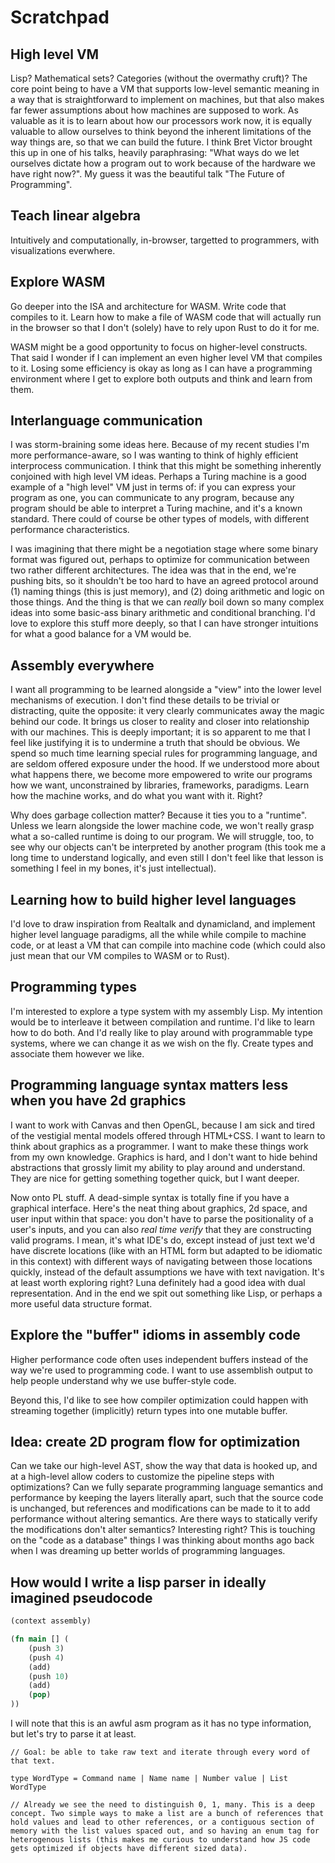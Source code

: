 # Scratchpad

## High level VM
Lisp? Mathematical sets? Categories (without the overmathy cruft)? The core point being to have a VM that supports low-level semantic meaning in a way that is straightforward to implement on machines, but that also makes far fewer assumptions about how machines are supposed to work. As valuable as it is to learn about how our processors work now, it is equally valuable to allow ourselves to think beyond the inherent limitations of the way things are, so that we can build the future. I think Bret Victor brought this up in one of his talks, heavily paraphrasing: "What ways do we let ourselves dictate how a program out to work because of the hardware we have right now?". My guess it was the beautiful talk "The Future of Programming".

## Teach linear algebra
Intuitively and computationally, in-browser, targetted to programmers, with visualizations everwhere.

## Explore WASM
Go deeper into the ISA and architecture for WASM. Write code that compiles to it. Learn how to make a file of WASM code that will actually run in the browser so that I don't (solely) have to rely upon Rust to do it for me.

WASM might be a good opportunity to focus on higher-level constructs. That said I wonder if I can implement an even higher level VM that compiles to it. Losing some efficiency is okay as long as I can have a programming environment where I get to explore both outputs and think and learn from them.

## Interlanguage communication
I was storm-braining some ideas here. Because of my recent studies I'm more performance-aware, so I was wanting to think of highly efficient interprocess communication. I think that this might be something inherently conjoined with high level VM ideas. Perhaps a Turing machine is a good example of a "high level" VM just in terms of: if you can express your program as one, you can communicate to any program, because any program should be able to interpret a Turing machine, and it's a known standard. There could of course be other types of models, with different performance characteristics.

I was imagining that there might be a negotiation stage where some binary format was figured out, perhaps to optimize for communication between two rather different architectures. The idea was that in the end, we're pushing bits, so it shouldn't be too hard to have an agreed protocol around (1) naming things (this is just memory), and (2) doing arithmetic and logic on those things. And the thing is that we can *really* boil down so many complex ideas into some basic-ass binary arithmetic and conditional branching. I'd love to explore this stuff more deeply, so that I can have stronger intuitions for what a good balance for a VM would be.

## Assembly everywhere
I want all programming to be learned alongside a "view" into the lower level mechanisms of execution. I don't find these details to be trivial or distracting, quite the opposite: it very clearly communicates away the magic behind our code. It brings us closer to reality and closer into relationship with our machines. This is deeply important; it is so apparent to me that I feel like justifying it is to undermine a truth that should be obvious. We spend so much time learning special rules for programming language, and are seldom offered exposure under the hood. If we understood more about what happens there, we become more empowered to write our programs how we want, unconstrained by libraries, frameworks, paradigms. Learn how the machine works, and do what you want with it. Right?

Why does garbage collection matter? Because it ties you to a "runtime". Unless we learn alongside the lower machine code, we won't really grasp what a so-called runtime is doing to our program. We will struggle, too, to see why our objects can't be interpreted by another program (this took me a long time to understand logically, and even still I don't feel like that lesson is something I feel in my bones, it's just intellectual).

## Learning how to build higher level languages
I'd love to draw inspiration from Realtalk and dynamicland, and implement higher level language paradigms, all the while while compile to machine code, or at least a VM that can compile into machine code (which could also just mean that our VM compiles to WASM or to Rust).

## Programming types
I'm interested to explore a type system with my assembly Lisp. My intention would be to interleave it between compilation and runtime. I'd like to learn how to do both. And I'd really like to play around with programmable type systems, where we can change it as we wish on the fly. Create types and associate them however we like. 

## Programming language syntax matters less when you have 2d graphics
I want to work with Canvas and then OpenGL, because I am sick and tired of the vestigial mental models offered through HTML+CSS. I want to learn to think about graphics as a programmer. I want to make these things work from my own knowledge. Graphics is hard, and I don't want to hide behind abstractions that grossly limit my ability to play around and understand. They are nice for getting something together quick, but I want deeper.

Now onto PL stuff. A dead-simple syntax is totally fine if you have a graphical interface. Here's the neat thing about graphics, 2d space, and user input within that space: you don't have to parse the positionality of a user's inputs, and you can also *real time verify* that they are constructing valid programs. I mean, it's what IDE's do, except instead of just text we'd have discrete locations (like with an HTML form but adapted to be idiomatic in this context) with different ways of navigating between those locations quickly, instead of the default assumptions we have with text navigation. It's at least worth exploring right? Luna definitely had a good idea with dual representation. And in the end we spit out something like Lisp, or perhaps a more useful data structure format.

## Explore the "buffer" idioms in assembly code
Higher performance code often uses independent buffers instead of the way we're used to programming code. I want to use assemblish output to help people understand why we use buffer-style code.

Beyond this, I'd like to see how compiler optimization could happen with streaming together (implicitly) return types into one mutable buffer.

## Idea: create 2D program flow for optimization
Can we take our high-level AST, show the way that data is hooked up, and at a high-level allow coders to customize the pipeline steps with optimizations? Can we fully separate programming language semantics and performance by keeping the layers literally apart, such that the source code is unchanged, but references and modifications can be made to it to add performance without altering semantics. Are there ways to statically verify the modifications don't alter semantics? Interesting right? This is touching on the "code as a database" things I was thinking about months ago back when I was dreaming up better worlds of programming languages.

## How would I write a lisp parser in ideally imagined pseudocode

```clojure
(context assembly)

(fn main [] (
    (push 3)
    (push 4)
    (add)
    (push 10)
    (add)
    (pop)
))
```
I will note that this is an awful asm program as it has no type information, but let's try to parse it at least.

```
// Goal: be able to take raw text and iterate through every word of that text.

type WordType = Command name | Name name | Number value | List WordType

// Already we see the need to distinguish 0, 1, many. This is a deep concept. Two simple ways to make a list are a bunch of references that hold values and lead to other references, or a contiguous section of memory with the list values spaced out, and so having an enum tag for heterogenous lists (this makes me curious to understand how JS code gets optimized if objects have different sized data).
```